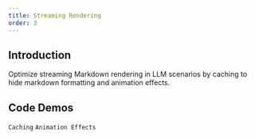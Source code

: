 ```yaml
---
title: Streaming Rendering
order: 3
---
```


## Introduction

Optimize streaming Markdown rendering in LLM scenarios by caching to hide markdown formatting and animation effects.

## Code Demos

<!-- prettier-ignore -->
<!-- <code src="./demo/streaming/typing.tsx" description="Rendering with `Bubble`">Typing Effect</code> -->
<code src="./demo/streaming/format.tsx" description="Hide Markdown formatting through caching">Caching</code>
<code src="./demo/streaming/animation.tsx">Animation Effects</code>
